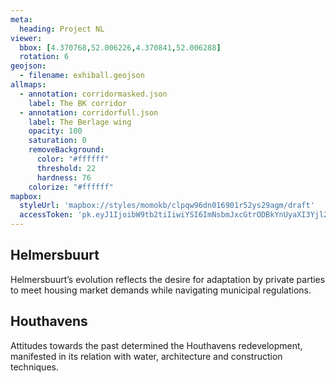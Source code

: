 ```yaml
---
meta:
  heading: Project NL
viewer:
  bbox: [4.370768,52.006226,4.370841,52.006288]
  rotation: 6
geojson:
  - filename: exhiball.geojson
allmaps:
  - annotation: corridormasked.json
    label: The BK corridor
  - annotation: corridorfull.json
    label: The Berlage wing
    opacity: 100
    saturation: 0
    removeBackground:
      color: "#ffffff"
      threshold: 22
      hardness: 76
    colorize: "#ffffff"
mapbox:
  styleUrl: 'mapbox://styles/momokb/clpqw96dn016901r52ys29agm/draft'
  accessToken: 'pk.eyJ1IjoibW9tb2tiIiwiYSI6ImNsbmJxcGtrODBkYnUyaXI3Yjl2ODR1NTkifQ.OvugAnw_FwWro66sJ7Rl5A'
---
```

## Helmersbuurt

Helmersbuurt’s evolution reflects the desire for adaptation by private parties to meet housing market demands while navigating municipal regulations.

## Houthavens

Attitudes towards the past determined the Houthavens redevelopment, manifested in its relation with water, architecture and construction techniques.